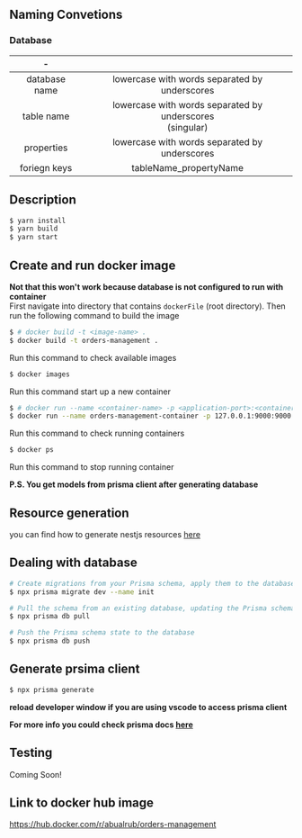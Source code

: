 ## Naming Convetions

### Database

|       -       |                                                             |
| :-----------: | :---------------------------------------------------------: |
| database name |        lowercase with words separated by underscores        |
|  table name   | lowercase with words separated by underscores<br>(singular) |
|  properties   |        lowercase with words separated by underscores        |
| foriegn keys  |                   tableName_propertyName                    |

## Description

```bash
$ yarn install
$ yarn build
$ yarn start
```

## Create and run docker image

**Not that this won't work because database is not configured to run with container**<br/>
First navigate into directory that contains `dockerFile` (root directory). Then run the following command to build the image

```bash
$ # docker build -t <image-name> .
$ docker build -t orders-management .
```

Run this command to check available images

```bash
$ docker images
```

Run this command start up a new container

```bash
$ # docker run --name <container-name> -p <application-port>:<container-port> <image-name>
$ docker run --name orders-management-container -p 127.0.0.1:9000:9000 orders-management
```

Run this command to check running containers

```bash
$ docker ps
```

Run this command to stop running container

**P.S. You get models from prisma client after generating database**

## Resource generation

you can find how to generate nestjs resources [here](https://docs.nestjs.com/cli/usages#:~:text=nest%20generate%20%3Cschematic%3E%20%3Cname%3E%20%5Boptions%5D)

## Dealing with database

```bash
# Create migrations from your Prisma schema, apply them to the database, generate artifacts (e.g. Prisma Client)
$ npx prisma migrate dev --name init
```

```bash
# Pull the schema from an existing database, updating the Prisma schema
$ npx prisma db pull
```

```bash
# Push the Prisma schema state to the database
$ npx prisma db push
```

## Generate prsima client

```bash
$ npx prisma generate
```

**reload developer window if you are using vscode to access prisma client**

**For more info you could check prisma docs [here](https://www.prisma.io/docs/getting-started/quickstart)**
<br/>

## Testing

Coming Soon!

## Link to docker hub image

https://hub.docker.com/r/abualrub/orders-management
